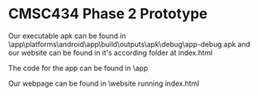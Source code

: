 # CMSC434 Phase 2 Prototype
Our executable apk can be found in 
\app\platforms\android\app\build\outputs\apk\debug\app-debug.apk
and our website can be found in it's according folder at index.html

The code for the app can be found in \app

Our webpage can be found in \website running index.html
